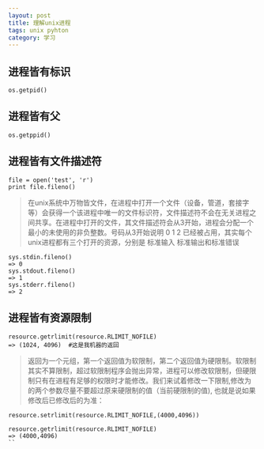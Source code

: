 ```yaml
---
layout: post
title: 理解unix进程
tags: unix pyhton
category: 学习
---
```



进程皆有标识
-------------
```
os.getpid()
```

进程皆有父
------------

```
os.getppid()
```

进程皆有文件描述符
------------------

```
file = open('test', 'r')
print file.fileno()
```

>在unix系统中万物皆文件，在进程中打开一个文件（设备，管道，套接字等）会获得一个该进程中唯一的文件标识符，文件描述符不会在无关进程之间共享。在进程中打开的文件，其文件描述符会从3开始，进程会分配一个最小的未使用的非负整数。号码从3开始说明 0 1 2 已经被占用，其实每个unix进程都有三个打开的资源，分别是 标准输入 标准输出和标准错误

```
sys.stdin.fileno()
=> 0
sys.stdout.fileno()
=> 1
sys.stderr.fileno()
=> 2
```

进程皆有资源限制
-----------------

```
resource.getrlimit(resource.RLIMIT_NOFILE)
=> (1024, 4096)  #这是我机器的返回
```

>返回为一个元组，第一个返回值为软限制，第二个返回值为硬限制。软限制其实不算限制，超过软限制程序会抛出异常，进程可以修改软限制，但硬限制只有在进程有足够的权限时才能修改。我们来试着修改一下限制,修改为的两个参数尽量不要超过原来硬限制的值（当前硬限制的值), 也就是说如果修改后已修改后的为准：

````
resource.setrlimit(resource.RLIMIT_NOFILE,(4000,4096))

resource.getrlimit(resource.RLIMIT_NOFILE)
=> (4000,4096)
``
